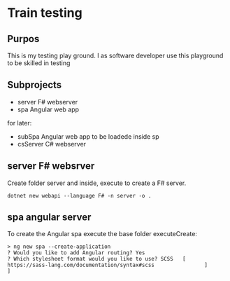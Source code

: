 # Train testing

## Purpos

This is my testing play ground.
I as software developer use this playground to be skilled in testing

## Subprojects

* server F# webserver
* spa Angular web app

for later:

* subSpa Angular web app to be loadede inside sp
* csServer C# webserver

## server F# websrver

Create folder server and inside, execute to create a F# server.

    dotnet new webapi --language F# -n server -o .

## spa angular server

To create the Angular spa execute the base folder executeCreate:

    > ng new spa --create-application 
    ? Would you like to add Angular routing? Yes
    ? Which stylesheet format would you like to use? SCSS   [       
    https://sass-lang.com/documentation/syntax#scss                ]               ]